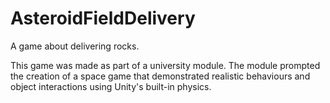# AsteroidFieldDelivery

A game about delivering rocks.

This game was made as part of a university module. The module prompted the creation of a space game that demonstrated realistic behaviours and object interactions using Unity's built-in physics.
